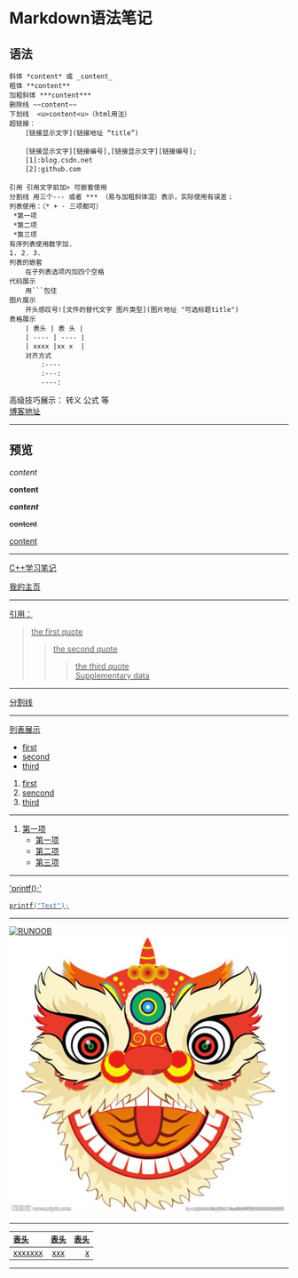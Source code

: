 # Markdown语法笔记
## 语法
    斜体 *content* 或 _content_ 
    粗体 **content** 
    加粗斜体 ***content***
    删除线 ~~content~~
    下划线  <u>content<u>（html用法）
    超链接：
        [链接显示文字](链接地址 “title”)

        [链接显示文字][链接编号],[链接显示文字][链接编号];
        [1]:blog.csdn.net
        [2]:github.com
    
    引用 引用文字前加> 可嵌套使用
    分割线 用三个--- 或者 *** （易与加粗斜体混）表示，实际使用有误差；
    列表使用：（* + - 三项都可）
     *第一项
     *第二项
     *第三项
    有序列表使用数字加.
    1. 2. 3.
    列表的嵌套
        在子列表选项内加四个空格
    代码展示
        用```包住
    图片展示
        开头感叹号![文件的替代文字 图片类型](图片地址 "可选标题title")
    表格展示
        | 表头 | 表 头 |
        | ---- | ---- |
        | xxxx |xx x  |
        对齐方式
            :----
            :---:
            ----:
高级技巧展示： 转义 公式 等   
    [博客地址](https://www.runoob.com/markdown/md-advance.html)

---
## 预览
*content*

 **content**

***content***  

~~content~~  

<u>content<u>
***
[C++学习笔记](https:github/foxnike "施工中")

[1]:https:github.com "施工中"
[我的主页][1]  
***
引用：
>the first quote
>> the second quote  
>>> the third quote  
>> Supplementary data  
***
分割线 
***
列表展示  
+ first  
+ second
+ third  
1. first
2. sencond
3. third  
***
1. 第一项
    + 第一项
    + 第二项
    + 第三项
***
'printf();'
```c
printf("Text");
```
---
![](http://static.runoob.com/images/runoob-logo.png "RUNOOB")
![](picture.jpg "lion")  

---

| 表头 | 表头 | 表头 |
| :---- | :---: | ---:  |
| xxxxxxx |xxx   |   x  |
---



  